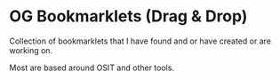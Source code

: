 # OG Bookmarklets (Drag & Drop)

Collection of bookmarklets that I have found and or have created or are working on.

Most are based around OSIT and other tools.
